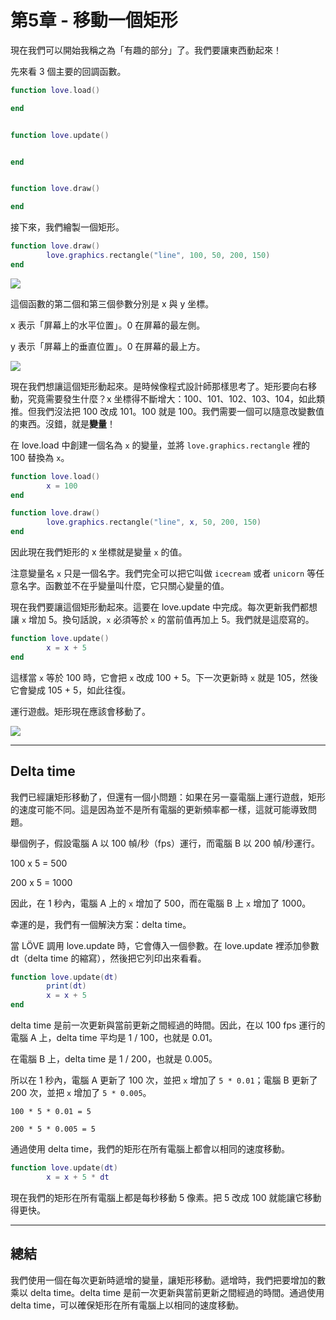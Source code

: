 # 第5章 - 移動一個矩形

現在我們可以開始我稱之為「有趣的部分」了。我們要讓東西動起來！

先來看 3 個主要的回調函數。

```lua
function love.load()

end


function love.update()


end


function love.draw()

end
```

接下來，我們繪製一個矩形。

```lua
function love.draw()
        love.graphics.rectangle("line", 100, 50, 200, 150)
end
```

![](/images/book/5/rectangle.png)

這個函數的第二個和第三個參數分別是 x 與 y 坐標。

x 表示「屏幕上的水平位置」。0 在屏幕的最左側。

y 表示「屏幕上的垂直位置」。0 在屏幕的最上方。

![](/images/book/5/coordinates.png)

現在我們想讓這個矩形動起來。是時候像程式設計師那樣思考了。矩形要向右移動，究竟需要發生什麼？x 坐標得不斷增大：100、101、102、103、104，如此類推。但我們沒法把 100 改成 101。100 就是 100。我們需要一個可以隨意改變數值的東西。沒錯，就是**變量**！

在 love.load 中創建一個名為 `x` 的變量，並將 `love.graphics.rectangle` 裡的 100 替換為 `x`。

```lua
function love.load()
        x = 100
end

function love.draw()
        love.graphics.rectangle("line", x, 50, 200, 150)
end
```

因此現在我們矩形的 x 坐標就是變量 `x` 的值。

注意變量名 `x` 只是一個名字。我們完全可以把它叫做 `icecream` 或者 `unicorn` 等任意名字。函數並不在乎變量叫什麼，它只關心變量的值。

現在我們要讓這個矩形動起來。這要在 love.update 中完成。每次更新我們都想讓 `x` 增加 5。換句話說，`x` 必須等於 `x` 的當前值再加上 5。我們就是這麼寫的。

```lua
function love.update()
        x = x + 5
end
```

這樣當 `x` 等於 100 時，它會把 `x` 改成 100 + 5。下一次更新時 `x` 就是 105，然後它會變成 105 + 5，如此往復。

運行遊戲。矩形現在應該會移動了。

![](/images/book/5/rectangle_move.gif)

___

## Delta time

我們已經讓矩形移動了，但還有一個小問題：如果在另一臺電腦上運行遊戲，矩形的速度可能不同。這是因為並不是所有電腦的更新頻率都一樣，這就可能導致問題。

舉個例子，假設電腦 A 以 100 幀/秒（fps）運行，而電腦 B 以 200 幀/秒運行。

100 x 5 = 500

200 x 5 = 1000

因此，在 1 秒內，電腦 A 上的 `x` 增加了 500，而在電腦 B 上 `x` 增加了 1000。

幸運的是，我們有一個解決方案：delta time。

當 LÖVE 調用 love.update 時，它會傳入一個參數。在 love.update 裡添加參數 dt（delta time 的縮寫），然後把它列印出來看看。

```lua
function love.update(dt)
        print(dt)
        x = x + 5
end
```

delta time 是前一次更新與當前更新之間經過的時間。因此，在以 100 fps 運行的電腦 A 上，delta time 平均是 1 / 100，也就是 0.01。

在電腦 B 上，delta time 是 1 / 200，也就是 0.005。

所以在 1 秒內，電腦 A 更新了 100 次，並把 `x` 增加了 `5 * 0.01`；電腦 B 更新了 200 次，並把 `x` 增加了 `5 * 0.005`。

`100 * 5 * 0.01 = 5`

`200 * 5 * 0.005 = 5`

通過使用 delta time，我們的矩形在所有電腦上都會以相同的速度移動。

```lua
function love.update(dt)
        x = x + 5 * dt
```

現在我們的矩形在所有電腦上都是每秒移動 5 像素。把 5 改成 100 就能讓它移動得更快。

___

## 總結
我們使用一個在每次更新時遞增的變量，讓矩形移動。遞增時，我們把要增加的數乘以 delta time。delta time 是前一次更新與當前更新之間經過的時間。通過使用 delta time，可以確保矩形在所有電腦上以相同的速度移動。